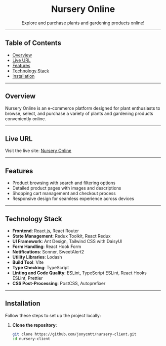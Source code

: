 <div align="center">
  <h1>Nursery Online</h1>
  <p>Explore and purchase plants and gardening products online!</p>
</div>

---

## Table of Contents

- [Overview](#overview)
- [Live URL](#live-url)
- [Features](#features)
- [Technology Stack](#technology-stack)
- [Installation](#installation)

---

## Overview

Nursery Online is an e-commerce platform designed for plant enthusiasts to browse, select, and purchase a variety of plants and gardening products conveniently online.

---

## Live URL

Visit the live site: [Nursery Online](https://nursery-client.vercel.app/)

---

## Features

- Product browsing with search and filtering options
- Detailed product pages with images and descriptions
- Shopping cart management and checkout process
- Responsive design for seamless experience across devices

---

## Technology Stack

- **Frontend**: React.js, React Router
- **State Management**: Redux Toolkit, React Redux
- **UI Framework**: Ant Design, Tailwind CSS with DaisyUI
- **Form Handling**: React Hook Form
- **Notifications**: Sonner, SweetAlert2
- **Utility Libraries**: Lodash
- **Build Tool**: Vite
- **Type Checking**: TypeScript
- **Linting and Code Quality**: ESLint, TypeScript ESLint, React Hooks ESLint, Prettier
- **CSS Post-Processing**: PostCSS, Autoprefixer

---

## Installation

Follow these steps to set up the project locally:

1. **Clone the repository:**

   ```bash
   git clone https://github.com/jonycmtt/nursery-client.git
   cd nursery-client
   ```
